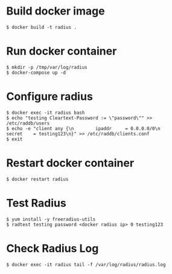 # Build docker image
    $ docker build -t radius .

# Run docker container
    $ mkdir -p /tmp/var/log/radius
    $ docker-compose up -d

# Configure radius
    $ docker exec -it radius bash
    $ echo "testing Cleartext-Password := \"password\"" >> /etc/raddb/users 
    $ echo -e "client any {\n        ipaddr     = 0.0.0.0/0\n        secret    = testing123\n}" >> /etc/raddb/clients.conf
    $ exit

#  Restart docker container
    $ docker restart radius 

# Test Radius
    $ yum install -y freeradius-utils
    $ radtest testing password <docker radius ip> 0 testing123

# Check Radius Log
    $ docker exec -it radius tail -f /var/log/radius/radius.log
